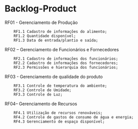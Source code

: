 # Backlog-Product

RF01 - Gerenciamento de Produção

        RF1.1 Cadastro de informações do alimento;
        RF1.2 Quantidade disponível;
        RF1.3 Data de entrada/plantio e saída;
        
RF02 – Gerenciamento de Funcionários e Fornecedores

        RF2.1 Cadastro de informações dos funcionários;
        RF2.2 Cadastro de informações dos fornecedores;
        RF2.3 Permissões e hierarquia dos funcionários;
        
RF03 - Gerenciamento de qualidade do produto

        RF3.1 Controle de temperatura do ambiente;
        RF3.2 Controle de Umidade;
        RF3.3 Controle de Luz;
        
RF04– Gerenciamento de Recursos

        RF4.1 Utilização de recursos renováveis;
        RF4.2 Controle de gastos de consumo de água e energia; 
        RF4.3 Gerenciamento de espaço disponível;
